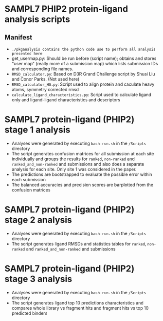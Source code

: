 # SAMPL7 PHIP2 protein-ligand analysis scripts

## Manifest
- `./pkganalysis contains the python code use to perform all analysis presented here`
- get_usermap.py: Should be run before (script name); obtains and stores "user map" (really more of a submission map) which lists submission IDs and corresponding file names.
- `RMSD_calculator.py`: Based on D3R Grand Challenge script by Shuai Liu and Conor Parks. (Not used here)
- `RMSD_calculator_HG.py`: Script used to align protein and caculate heavy atoms, symmetry corrected rmsd
- `calculate_ligand_characteristics.py`: Script used to calculate ligand only and ligand-ligand characteristics and descriptors

# SAMPL7 protein-ligand (PHIP2) stage 1  analysis
- Analyses were generated by executing `bash run.sh` in the `/Scripts` directory
- The script generates confusion matrices for all submission at each site individually and groups the results for `ranked`, `non-ranked` and `ranked_and_non-ranked` and submissions and also does a separate analysis for each site. Only site 1 was considered in the paper. 
- The predictions are bootstrapped to evaluate the possible error within each submission
- The balanced accuracies and precision scores are barplotted from the confusion matrices

# SAMPL7 protein-ligand (PHIP2) stage 2  analysis
- Analyses were generated by executing `bash run.sh` in the `/Scripts` directory
- The script generates ligand RMSDs and statistics tables for `ranked`, `non-ranked` and `ranked_and_non-ranked` and submissions

# SAMPL7 protein-ligand (PHIP2) stage 3  analysis
- Analyses were generated by executing `bash run.sh` in the `/Scripts` directory
- The script generates ligand top 10 predictions characteristics and compares whole library vs fragment hits and fragment hits vs top 10 predicted binders